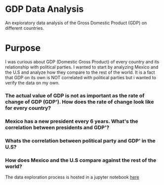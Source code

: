 # GDP Data Analysis
An exploratory data analysis of the Gross Domestic Product (GDP) on different countries.

# Purpose
I was curious about GDP (Domestic Gross Product) of every country and its relationship with political parties. I wanted to start by analyzing Mexico and the U.S and analyze how they compare to the rest of the world.
It is a fact that GDP on its own is NOT correlated with political parties but i wanted to verify the data on my own.

### The actual value of GDP is not as important as the rate of change of GDP (GDP'). How does the rate of change look like for every country?
### Mexico has a new president every 6 years. What's the correlation between presidents and GDP'?
### Whats the correlation between political party and GDP' in the U.S?
### How does Mexico and the U.S compare against the rest of the world?


The data exploration process is hosted in a jupyter notebook [here](/gdp_clean.ipynb)
